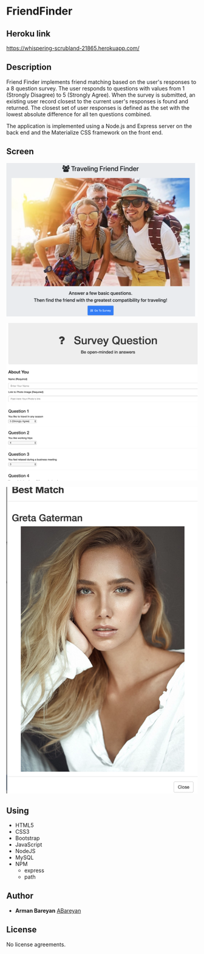 # FriendFinder

## Heroku link 

https://whispering-scrubland-21865.herokuapp.com/

## Description

Friend Finder implements friend matching based on the user's responses to a 8 question survey. The user responds to questions with values from 1 (Strongly Disagree) to 5 (Strongly Agree). When the survey is submitted, an existing user record closest to the current user's responses is found and returned. The closest set of user responses is defined as the set with the lowest absolute difference for all ten questions combined.

The application is implemented using a Node.js and Express server on the back end and the Materialize CSS framework on the front end.

## Screen

![Screen1](./app/public/assets/Screen1.png)

![Screen2](./app/public/assets/Screen2.png)

![Screen3](./app/public/assets/Screen3.png)

## Using

* HTML5
* CSS3
* Bootstrap
* JavaScript
* NodeJS
* MySQL
* NPM 
    * express
    * path


## Author

* **Arman Bareyan** [ABareyan](https://github.com/ABareyan)

## License

No license agreements. 